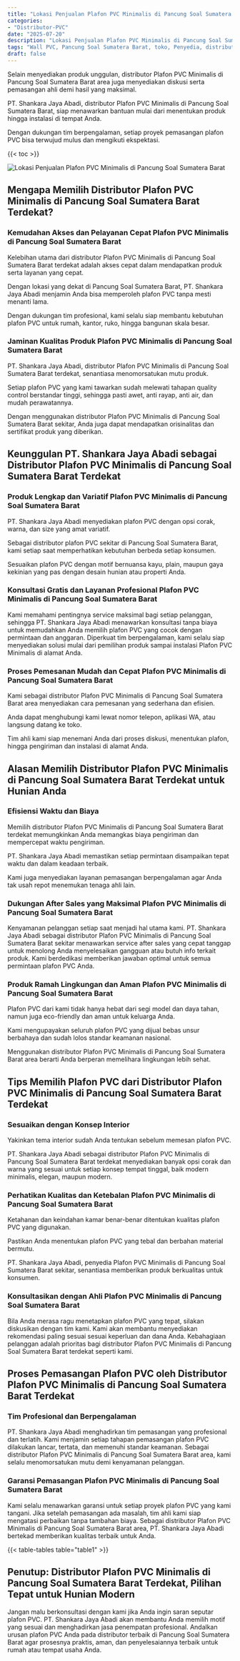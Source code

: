 ```yaml
---
title: "Lokasi Penjualan Plafon PVC Minimalis di Pancung Soal Sumatera Barat"
categories: 
- "Distributor-PVC"
date: "2025-07-20"
description: "Lokasi Penjualan Plafon PVC Minimalis di Pancung Soal Sumatera Barat untuk tempat tinggal, office, serta gerai. Produk berkualitas, beragam motif, variasi warna menarik, beserta servis penempatan oleh teknisi profesional serta garansi resmi!|Layanan penyediaan Plafon PVC Minimalis di Pancung Soal Sumatera Barat bagi kebutuhan hunian, perkantoran, maupun toko, beserta panel terbaik dan pemasangan oleh teknisi berpengalaman serta garansi resmi.|Alternatif Plafon PVC Minimalis di Pancung Soal Sumatera Barat yang andal untuk rumah, kantor, dan gerai, bersama panel unggulan dan pemasangan dikerjakan oleh tim ahli serta garansi resmi.|Penjualan Plafon PVC Minimalis di Pancung Soal Sumatera Barat bagi rumah, office, serta gerai, dengan material berkualitas dan penempatan ditangani oleh tenaga ahli berpengalaman, dilengkapi beserta jaminan resmi.}"
tags: "Wall PVC, Pancung Soal Sumatera Barat, toko, Penyedia, distributor"
draft: false
---
```


Selain menyediakan produk unggulan, distributor Plafon PVC Minimalis di Pancung Soal Sumatera Barat area juga menyediakan diskusi serta pemasangan ahli demi hasil yang maksimal.

PT. Shankara Jaya Abadi, distributor Plafon PVC Minimalis di Pancung Soal Sumatera Barat, siap menawarkan bantuan mulai dari menentukan produk hingga instalasi di tempat Anda.

Dengan dukungan tim berpengalaman, setiap proyek pemasangan plafon PVC bisa terwujud mulus dan mengikuti ekspektasi.

{{< toc >}}

![Lokasi Penjualan Plafon PVC Minimalis di Pancung Soal Sumatera Barat](/images/Distributor-PVC/Lokasi-Penjualan-Plafon-PVC-Minimalis-di-Pancung-Soal-Sumatera-Barat.png)


## Mengapa Memilih Distributor Plafon PVC Minimalis di Pancung Soal Sumatera Barat Terdekat?

### Kemudahan Akses dan Pelayanan Cepat Plafon PVC Minimalis di Pancung Soal Sumatera Barat

Kelebihan utama dari distributor Plafon PVC Minimalis di Pancung Soal Sumatera Barat terdekat adalah akses cepat dalam mendapatkan produk serta layanan yang cepat.

Dengan lokasi yang dekat di Pancung Soal Sumatera Barat, PT. Shankara Jaya Abadi menjamin Anda bisa memperoleh plafon PVC tanpa mesti menanti lama.

Dengan dukungan tim profesional, kami selalu siap membantu kebutuhan plafon PVC untuk rumah, kantor, ruko, hingga bangunan skala besar.

### Jaminan Kualitas Produk Plafon PVC Minimalis di Pancung Soal Sumatera Barat

PT. Shankara Jaya Abadi, distributor Plafon PVC Minimalis di Pancung Soal Sumatera Barat terdekat, senantiasa menomorsatukan mutu produk.

Setiap plafon PVC yang kami tawarkan sudah melewati tahapan quality control berstandar tinggi, sehingga pasti awet, anti rayap, anti air, dan mudah perawatannya.

Dengan menggunakan distributor Plafon PVC Minimalis di Pancung Soal Sumatera Barat sekitar, Anda juga dapat mendapatkan orisinalitas dan sertifikat produk yang diberikan.

## Keunggulan PT. Shankara Jaya Abadi sebagai Distributor Plafon PVC Minimalis di Pancung Soal Sumatera Barat Terdekat

### Produk Lengkap dan Variatif Plafon PVC Minimalis di Pancung Soal Sumatera Barat

PT. Shankara Jaya Abadi menyediakan plafon PVC dengan opsi corak, warna, dan size yang amat variatif.

Sebagai distributor plafon PVC sekitar di Pancung Soal Sumatera Barat, kami setiap saat memperhatikan kebutuhan berbeda setiap konsumen.

Sesuaikan plafon PVC dengan motif bernuansa kayu, plain, maupun gaya kekinian yang pas dengan desain hunian atau properti Anda.

### Konsultasi Gratis dan Layanan Profesional Plafon PVC Minimalis di Pancung Soal Sumatera Barat

Kami memahami pentingnya service maksimal bagi setiap pelanggan, sehingga PT. Shankara Jaya Abadi menawarkan konsultasi tanpa biaya untuk memudahkan Anda memilih plafon PVC yang cocok dengan permintaan dan anggaran. Diperkuat tim berpengalaman, kami selalu siap menyediakan solusi mulai dari pemilihan produk sampai instalasi Plafon PVC Minimalis di alamat Anda.

### Proses Pemesanan Mudah dan Cepat Plafon PVC Minimalis di Pancung Soal Sumatera Barat

Kami sebagai distributor Plafon PVC Minimalis di Pancung Soal Sumatera Barat area menyediakan cara pemesanan yang sederhana dan efisien.

Anda dapat menghubungi kami lewat nomor telepon, aplikasi WA, atau langsung datang ke toko.

Tim ahli kami siap menemani Anda dari proses diskusi, menentukan plafon, hingga pengiriman dan instalasi di alamat Anda.

## Alasan Memilih Distributor Plafon PVC Minimalis di Pancung Soal Sumatera Barat Terdekat untuk Hunian Anda

### Efisiensi Waktu dan Biaya

Memilih distributor Plafon PVC Minimalis di Pancung Soal Sumatera Barat terdekat memungkinkan Anda memangkas biaya pengiriman dan mempercepat waktu pengiriman.

PT. Shankara Jaya Abadi memastikan setiap permintaan disampaikan tepat waktu dan dalam keadaan terbaik.

Kami juga menyediakan layanan pemasangan berpengalaman agar Anda tak usah repot menemukan tenaga ahli lain.

### Dukungan After Sales yang Maksimal Plafon PVC Minimalis di Pancung Soal Sumatera Barat

Kenyamanan pelanggan setiap saat menjadi hal utama kami. PT. Shankara Jaya Abadi sebagai distributor Plafon PVC Minimalis di Pancung Soal Sumatera Barat sekitar menawarkan service after sales yang cepat tanggap untuk menolong Anda menyelesaikan gangguan atau butuh info terkait produk. Kami berdedikasi memberikan jawaban optimal untuk semua permintaan plafon PVC Anda.

### Produk Ramah Lingkungan dan Aman Plafon PVC Minimalis di Pancung Soal Sumatera Barat

Plafon PVC dari kami tidak hanya hebat dari segi model dan daya tahan, namun juga eco-friendly dan aman untuk keluarga Anda.

Kami mengupayakan seluruh plafon PVC yang dijual bebas unsur berbahaya dan sudah lolos standar keamanan nasional.

Menggunakan distributor Plafon PVC Minimalis di Pancung Soal Sumatera Barat area berarti Anda berperan memelihara lingkungan lebih sehat.

## Tips Memilih Plafon PVC dari Distributor Plafon PVC Minimalis di Pancung Soal Sumatera Barat Terdekat

### Sesuaikan dengan Konsep Interior

Yakinkan tema interior sudah Anda tentukan sebelum memesan plafon PVC.

PT. Shankara Jaya Abadi sebagai distributor Plafon PVC Minimalis di Pancung Soal Sumatera Barat terdekat menyediakan banyak opsi corak dan warna yang sesuai untuk setiap konsep tempat tinggal, baik modern minimalis, elegan, maupun modern.

### Perhatikan Kualitas dan Ketebalan Plafon PVC Minimalis di Pancung Soal Sumatera Barat

Ketahanan dan keindahan kamar benar-benar ditentukan kualitas plafon PVC yang digunakan.

Pastikan Anda menentukan plafon PVC yang tebal dan berbahan material bermutu.

PT. Shankara Jaya Abadi, penyedia Plafon PVC Minimalis di Pancung Soal Sumatera Barat sekitar, senantiasa memberikan produk berkualitas untuk konsumen.

### Konsultasikan dengan Ahli Plafon PVC Minimalis di Pancung Soal Sumatera Barat

Bila Anda merasa ragu menetapkan plafon PVC yang tepat, silakan diskusikan dengan tim kami. Kami akan membantu menyediakan rekomendasi paling sesuai sesuai keperluan dan dana Anda. Kebahagiaan pelanggan adalah prioritas bagi distributor Plafon PVC Minimalis di Pancung Soal Sumatera Barat terdekat seperti kami.

## Proses Pemasangan Plafon PVC oleh Distributor Plafon PVC Minimalis di Pancung Soal Sumatera Barat Terdekat

### Tim Profesional dan Berpengalaman

PT. Shankara Jaya Abadi menghadirkan tim pemasangan yang profesional dan terlatih. Kami menjamin setiap tahapan pemasangan plafon PVC dilakukan lancar, tertata, dan memenuhi standar keamanan. Sebagai distributor Plafon PVC Minimalis di Pancung Soal Sumatera Barat area, kami selalu menomorsatukan mutu demi kenyamanan pelanggan.

### Garansi Pemasangan Plafon PVC Minimalis di Pancung Soal Sumatera Barat

Kami selalu menawarkan garansi untuk setiap proyek plafon PVC yang kami tangani. Jika setelah pemasangan ada masalah, tim ahli kami siap mengatasi perbaikan tanpa tambahan biaya. Sebagai distributor Plafon PVC Minimalis di Pancung Soal Sumatera Barat area, PT. Shankara Jaya Abadi bertekad memberikan kualitas terbaik untuk Anda.

{{< table-tables table="table1" >}}

## Penutup: Distributor Plafon PVC Minimalis di Pancung Soal Sumatera Barat Terdekat, Pilihan Tepat untuk Hunian Modern

Jangan malu berkonsultasi dengan kami jika Anda ingin saran seputar plafon PVC. PT. Shankara Jaya Abadi akan membantu Anda memilih motif yang sesuai dan menghadirkan jasa penempatan profesional. Andalkan urusan plafon PVC Anda pada distributor terbaik di Pancung Soal Sumatera Barat agar prosesnya praktis, aman, dan penyelesaiannya terbaik untuk rumah atau tempat usaha Anda.